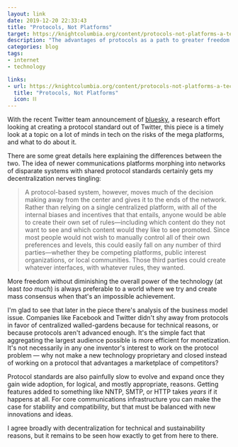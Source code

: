 ```yaml
---
layout: link
date: 2019-12-20 22:33:43
title: "Protocols, Not Platforms"
target: https://knightcolumbia.org/content/protocols-not-platforms-a-technological-approach-to-free-speech
description: "The advantages of protocols as a path to greater freedom and innovation."
categories: blog
tags:
- internet
- technology

links:
- url: https://knightcolumbia.org/content/protocols-not-platforms-a-technological-approach-to-free-speech
  title: "Protocols, Not Platforms"
  icon: ⛓
---
```


With the recent Twitter team announcement of [bluesky](https://twitter.com/bluesky "Bluesky"), a research effort looking at creating a protocol standard out of Twitter, this piece is a timely look at a topic on a lot of minds in tech on the risks of the mega platforms, and what to do about it.

There are some great details here explaining the differences between the two. The idea of newer communications platforms morphing into networks of disparate systems with shared protocol standards certainly gets my decentralization nerves tingling:

> A protocol-based system, however, moves much of the decision making away from the center and gives it to the ends of the network. Rather than relying on a single centralized platform, with all of the internal biases and incentives that that entails, anyone would be able to create their own set of rules—including which content do they not want to see and which content would they like to see promoted. Since most people would not wish to manually control all of their own preferences and levels, this could easily fall on any number of third parties—whether they be competing platforms, public interest organizations, or local communities. Those third parties could create whatever interfaces, with whatever rules, they wanted.

More freedom without diminishing the overall power of the technology (at least _too much_) is always preferable to a world  where we try and create mass consensus when that's an impossible achievement.

I'm glad to see that later in the piece there's analysis of the business model issue. Companies like Facebook and Twitter didn't shy away from protocols in favor of centralized walled-gardens because for technical reasons, or because protocols aren't advanced enough. It's the simple fact that aggregating the largest audience possible is more efficient for monetization. It's not necessarily in any one inventor's interest to work on the protocol problem — why not make a new technology proprietary and closed instead of working on a protocol that advantages a marketplace of competitors?

Protocol standards are also painfully slow to evolve and expand once they gain wide adoption, for logical, and mostly appropriate, reasons. Getting features added to something like NNTP, SMTP, or HTTP takes _years_ if it happens at all. For core communications infrastructure you can make the case for stability and compatibility, but that must be balanced with new innovations and ideas.

I agree broadly with decentralization for technical and sustainability reasons, but it remains to be seen how exactly to get from here to there.
